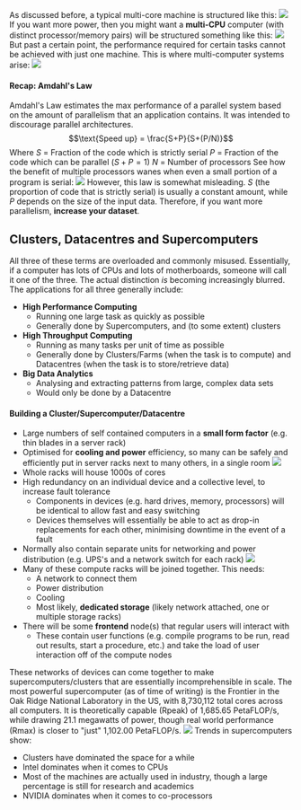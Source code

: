 As discussed before, a typical multi-core machine is structured like this:
![](Pasted%20image%2020230425115911.png)
If you want more power, then you might want a **multi-CPU** computer (with distinct processor/memory pairs) will be structured something like this:
![](Pasted%20image%2020230425120025.png)
But past a certain point, the performance required for certain tasks cannot be achieved with just one machine. This is where multi-computer systems arise:
![](Pasted%20image%2020230425120226.png)
#### Recap: Amdahl's Law
Amdahl's Law estimates the max performance of a parallel system based on the amount of parallelism that an application contains. It was intended to discourage parallel architectures.
$$\text{Speed up} = \frac{S+P}{S+(P/N)}$$
Where
$S$ = Fraction of the code which is strictly serial
$P$ = Fraction of the code which can be parallel ($S + P = 1$)
$N$ = Number of processors
See how the benefit of multiple processors wanes when even a small portion of a program is serial:
![](Pasted%20image%2020230425120620.png)
However, this law is somewhat misleading. $S$ (the proportion of code that is strictly serial) is usually a constant amount, while $P$ depends on the size of the input data. Therefore, if you want more parallelism, **increase your dataset**.
## Clusters, Datacentres and Supercomputers
All three of these terms are overloaded and commonly misused. Essentially, if a computer has lots of CPUs and lots of motherboards, someone will call it one of the three. The actual distinction *is* becoming increasingly blurred. The applications for all three generally include:
- **High Performance Computing**
	- Running one large task as quickly as possible
	- Generally done by Supercomputers, and (to some extent) clusters
- **High Throughput Computing**
	- Running as many tasks per unit of time as possible
	- Generally done by Clusters/Farms (when the task is to compute) and Datacentres (when the task is to store/retrieve data)
- **Big Data Analytics**
	- Analysing and extracting patterns from large, complex data sets
	- Would only be done by a Datacentre

#### Building a Cluster/Supercomputer/Datacentre
- Large numbers of self contained computers in a **small form factor** (e.g. thin blades in a server rack)
- Optimised for **cooling and power** efficiency, so many can be safely and efficiently put in server racks next to many others, in a single room
![](Pasted%20image%2020230425121818.png)
- Whole racks will house 1000s of cores
- High redundancy on an individual device and a collective level, to increase fault tolerance
	- Components in devices (e.g. hard drives, memory, processors) will be identical to allow fast and easy switching
	- Devices themselves will essentially be able to act as drop-in replacements for each other, minimising downtime in the event of a fault
- Normally also contain separate units for networking and power distribution (e.g. UPS's and a network switch for each rack)
![](Pasted%20image%2020230425121840.png)
- Many of these compute racks will be joined together. This needs:
	- A network to connect them
	- Power distribution
	- Cooling
	- Most likely, **dedicated storage** (likely network attached, one or multiple storage racks)
- There will be some **frontend** node(s) that regular users will interact with
	- These contain user functions (e.g. compile programs to be run, read out results, start a procedure, etc.) and take the load of user interaction off of the compute nodes

These networks of devices can come together to make supercomputers/clusters that are essentially incomprehensible in scale. The most powerful supercomputer (as of time of writing) is the Frontier in the Oak Ridge National Laboratory in the US, with 8,730,112 total cores across all computers. It is theoretically capable (Rpeak) of 1,685.65 PetaFLOP/s, while drawing 21.1 megawatts of power, though real world performance (Rmax) is closer to "just" 1,102.00 PetaFLOP/s.
![](Pasted%20image%2020230425123224.png)
Trends in supercomputers show:
- Clusters have dominated the space for a while
- Intel dominates when it comes to CPUs
- Most of the machines are actually used in industry, though a large percentage is still for research and academics
- NVIDIA dominates when it comes to co-processors